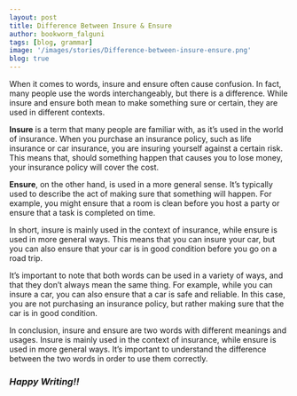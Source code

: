 ```yaml
---
layout: post
title: Difference Between Insure & Ensure
author: bookworm_falguni
tags: [blog, grammar]
image: '/images/stories/Difference-between-insure-ensure.png'
blog: true
---
```

When it comes to words, insure and ensure often cause confusion. In fact, many people use the words interchangeably, but there is a difference. While insure and ensure both mean to make something sure or certain, they are used in different contexts.

**Insure** is a term that many people are familiar with, as it’s used in the world of insurance. When you purchase an insurance policy, such as life insurance or car insurance, you are insuring yourself against a certain risk. This means that, should something happen that causes you to lose money, your insurance policy will cover the cost.

**Ensure**, on the other hand, is used in a more general sense. It’s typically used to describe the act of making sure that something will happen. For example, you might ensure that a room is clean before you host a party or ensure that a task is completed on time.

In short, insure is mainly used in the context of insurance, while ensure is used in more general ways. This means that you can insure your car, but you can also ensure that your car is in good condition before you go on a road trip.

It’s important to note that both words can be used in a variety of ways, and that they don’t always mean the same thing. For example, while you can insure a car, you can also ensure that a car is safe and reliable. In this case, you are not purchasing an insurance policy, but rather making sure that the car is in good condition.

In conclusion, insure and ensure are two words with different meanings and usages. Insure is mainly used in the context of insurance, while ensure is used in more general ways. It’s important to understand the difference between the two words in order to use them correctly. 

### ***Happy Writing!!***
